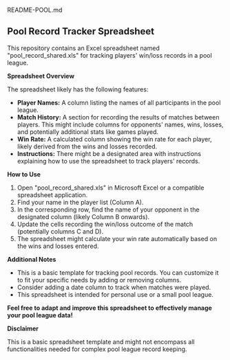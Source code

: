 README-POOL.md
## Pool Record Tracker Spreadsheet

This repository contains an Excel spreadsheet named "pool_record_shared.xls" for tracking players' win/loss records in a pool league.

**Spreadsheet Overview**

The spreadsheet likely has the following features:

* **Player Names:** A column listing the names of all participants in the pool league.
* **Match History:** A section for recording the results of matches between players. This might include columns for opponents' names, wins, losses, and potentially additional stats like games played.
* **Win Rate:** A calculated column showing the win rate for each player, likely derived from the wins and losses recorded. 
* **Instructions:** There might be a designated area with instructions explaining how to use the spreadsheet to track players' records.

**How to Use**

1. Open "pool_record_shared.xls" in Microsoft Excel or a compatible spreadsheet application. 
2. Find your name in the player list (Column A).
3. In the corresponding row, find the name of your opponent in the designated column (likely Column B onwards). 
4. Update the cells recording the win/loss outcome of the match (potentially columns C and D). 
5. The spreadsheet might calculate your win rate automatically based on the wins and losses entered.

**Additional Notes**

* This is a basic template for tracking pool records. You can customize it to fit your specific needs by adding or removing columns. 
* Consider adding a date column to track when matches were played.
* This spreadsheet is intended for personal use or a small pool league. 

**Feel free to adapt and improve this spreadsheet to effectively manage your pool league data!**

**Disclaimer**

This is a basic spreadsheet template and might not encompass all functionalities needed for complex pool league record keeping. 